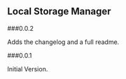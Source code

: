 ## Local Storage Manager

###0.0.2

Adds the changelog and a full readme.

###0.0.1

Initial Version.